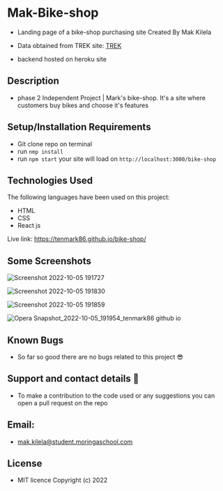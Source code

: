 # Mak-Bike-shop

* Landing page of a bike-shop purchasing site
Created By Mak Kilela

* Data obtained from TREK site: [TREK](https://www.trekbikes.com) 

* backend hosted on heroku site 

## Description
* phase 2 Independent Project | Mark's bike-shop. It's a site where customers buy bikes and choose it's features

## Setup/Installation Requirements

* Git clone repo on terminal
* run ```nmp install```
* run ```npm start```
your site will load on  ```http://localhost:3000/bike-shop```

## Technologies Used
The following languages have been used on this project:

* HTML
* CSS
* React js 

Live link: https://tenmark86.github.io/bike-shop/

## Some Screenshots
![Screenshot 2022-10-05 191727](https://user-images.githubusercontent.com/83606182/194111747-2c9de3e9-95be-4416-a2ec-5c49773f1f09.png)

![Screenshot 2022-10-05 191830](https://user-images.githubusercontent.com/83606182/194111993-cc5a817b-6750-4c58-a2d2-4083fcd325bb.png)

![Screenshot 2022-10-05 191859](https://user-images.githubusercontent.com/83606182/194112079-8d14e6e6-3517-41a0-b42c-991099c9969f.png)

![Opera Snapshot_2022-10-05_191954_tenmark86 github io](https://user-images.githubusercontent.com/83606182/194114536-b09b7c02-7259-4c74-8f56-fb0f2336d4df.png)


## Known Bugs
* So far so good there are no bugs related to this project 😎

## Support and contact details 🙂
* To make a contribution to the code used or any suggestions you can open a pull request on the repo

## Email:
* mak.kilela@student.moringaschool.com

## License
* MIT licence Copyright (c) 2022 



